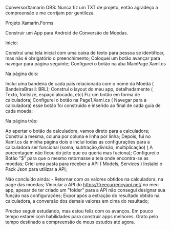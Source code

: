 ConversorXamarin
OBS: Nunca fiz um TXT de projeto, então agradeço a compreensão e me corrijam por gentileza.

Projeto Xamarin.Forms

Construir um App para Android de Conversão de Moedas.

Inicio:

Construí uma tela inicial com uma caixa de texto para pessoa se identificar, mas não é obrigatório o preenchimento;
Coloquei um botão avançar para navegar para página seguinte;
Configurei o botão na aba MainPage.Xaml.cs

Na página dois:

Incluí uma bandeira de cada país relacionada com o nome da Moeda ( BandeiraBrasil: BRL);
Construí o layout do meu app, detalhadamente ( Texto, fontsize, espaço alocado, etc)
Fiz um botão em forma de calculadora;
Configurei o botão na Page1.Xaml.cs ( Navegar para a calculadora) esse botão foi construído e inserido ao final de cada guia de cada moeda;

Na página três:

Ao apertar o botão da calculadora, vamos direto para a calculadora;
Construí a mesma, coluna por coluna e linha por linha;
Depois, fui no Xaml.cs da minha página dois e incluí todas as configurações para a calculadora ser funcional (soma, subtração,divisão, multiplicação) ( A porcentagem não ficou do jeito que eu queria mas fuciona);
Configurei o Botão "$" para que o mesmo retornasse a tela onde encontra-se as moedas;
Criei uma pasta para receber a API ( Models, Services )
Instalei o Pack Json para utilizar a API;

Não concluído ainda: - Retornar com os valores obtidos na calculadora, na page das moedas;
Vincular a API do https://freecurrencyapi.net/ no meu app, apesar de ter criado um "folder" para a API não consegui designar sua função nas configurações;
Expor após a extração do resultado obtido na calculadora, a conversão dos demais valores em cima do resultado;

Preciso seguir estudando, mas estou feliz com os avanços. Em pouco tempo estarei com habilidades para construir apps melhores.
Grato pelo tempo destinado a compreensão de meus estudos até agora.
